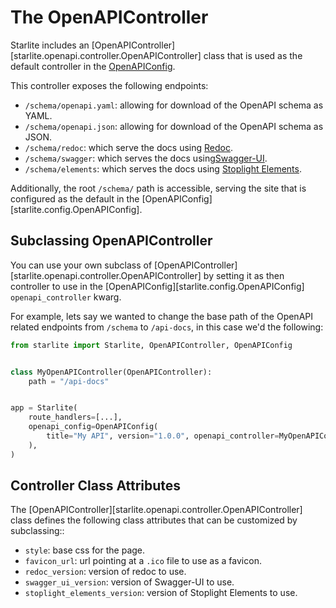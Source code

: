 # The OpenAPIController

Starlite includes an [OpenAPIController][starlite.openapi.controller.OpenAPIController] class that is used as the
default controller in the [OpenAPIConfig](1-schema-generation.md).

This controller exposes the following endpoints:

- `/schema/openapi.yaml`: allowing for download of the OpenAPI schema as YAML.
- `/schema/openapi.json`: allowing for download of the OpenAPI schema as JSON.
- `/schema/redoc`: which serve the docs using [Redoc](https://github.com/Redocly/redoc).
- `/schema/swagger`: which serves the docs using[Swagger-UI](https://swagger.io/docs/open-source-tools/swagger-ui/).
- `/schema/elements`: which serves the docs using [Stoplight Elements](https://github.com/stoplightio/elements).

Additionally, the root `/schema/` path is accessible, serving the site that is configured as the default in
the [OpenAPIConfig][starlite.config.OpenAPIConfig].

## Subclassing OpenAPIController

You can use your own subclass of [OpenAPIController][starlite.openapi.controller.OpenAPIController] by setting it as
then controller to use in the [OpenAPIConfig][starlite.config.OpenAPIConfig] `openapi_controller` kwarg.

For example, lets say we wanted to change the base path of the OpenAPI related endpoints from `/schema` to `/api-docs`, in this case we'd the following:

```python
from starlite import Starlite, OpenAPIController, OpenAPIConfig


class MyOpenAPIController(OpenAPIController):
    path = "/api-docs"


app = Starlite(
    route_handlers=[...],
    openapi_config=OpenAPIConfig(
        title="My API", version="1.0.0", openapi_controller=MyOpenAPIController
    ),
)
```

## Controller Class Attributes

The [OpenAPIController][starlite.openapi.controller.OpenAPIController] class defines the following class attributes that
can be customized by subclassing::

- `style`: base css for the page.
- `favicon_url`: url pointing at a `.ico` file to use as a favicon.
- `redoc_version`: version of redoc to use.
- `swagger_ui_version`: version of Swagger-UI to use.
- `stoplight_elements_version`: version of Stoplight Elements to use.

